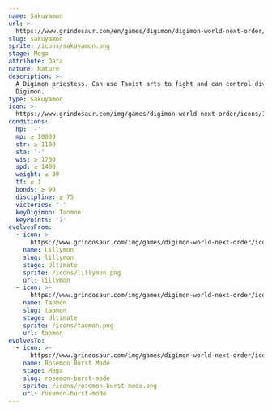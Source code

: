 ```yaml
---
name: Sakuyamon
url: >-
  https://www.grindosaur.com/en/games/digimon/digimon-world-next-order/digimon/171-sakuyamon
slug: sakuyamon
sprite: /icons/sakuyamon.png
stage: Mega
attribute: Data
nature: Nature
description: >-
  A Digimon priestess. Can use Taoist arts to fight and can control divine beast
  Digimon.
type: Sakuyamon
icon: >-
  https://www.grindosaur.com/img/games/digimon-world-next-order/icons/171-sakuyamon-icon.png
conditions:
  hp: '-'
  mp: ≥ 10000
  str: ≥ 1100
  sta: '-'
  wis: ≥ 1700
  spd: ≥ 1400
  weight: ≤ 39
  tf: ≤ 1
  bonds: ≥ 90
  discipline: ≥ 75
  victories: '-'
  keyDigimon: Taomon
  keyPoints: '7'
evolvesFrom:
  - icon: >-
      https://www.grindosaur.com/img/games/digimon-world-next-order/icons/118-lillymon-icon-small.png
    name: Lillymon
    slug: lillymon
    stage: Ultimate
    sprite: /icons/lillymon.png
    url: lillymon
  - icon: >-
      https://www.grindosaur.com/img/games/digimon-world-next-order/icons/124-taomon-icon-small.png
    name: Taomon
    slug: taomon
    stage: Ultimate
    sprite: /icons/taomon.png
    url: taomon
evolvesTo:
  - icon: >-
      https://www.grindosaur.com/img/games/digimon-world-next-order/icons/230-rosemon-burst-mode-icon-small.png
    name: Rosemon Burst Mode
    stage: Mega
    slug: rosemon-burst-mode
    sprite: /icons/rosemon-burst-mode.png
    url: rosemon-burst-mode
---
```


